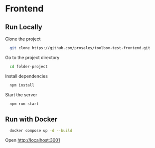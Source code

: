 
# Frontend


## Run Locally

Clone the project

```bash
  git clone https://github.com/prosales/toolbox-test-frontend.git
```

Go to the project directory

```bash
  cd folder-project
```

Install dependencies

```bash
  npm install
```

Start the server

```bash
  npm run start
```

## Run with Docker

```bash
  docker compose up -d --build
```

Open [http://localhost:3001](http://localhost:3001)

